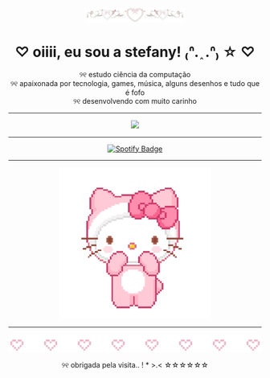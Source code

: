 <p align="center">
  <img src="assets/f81c0e18-d758-4663-8599-c9ec0ee7c9b3.png" width="200" height="auto" alt="div" />
</p>

<h1 align="center">♡ oiiii, eu sou a stefany! ₍ᐢ. ֑ .ᐢ₎ ☆ ♡</h1>

<p align="center">
  ୨୧  estudo ciência da computação <br>
  ୨୧  apaixonada por tecnologia, games, música, alguns desenhos e tudo que é fofo <br>
  ୨୧  desenvolvendo com muito carinho
</p>

---

<p align="center">
  <img src="https://github-readme-stats.vercel.app/api/top-langs/?username=stefanysch&layout=compact&theme=rose_pine&title_color=ffc0cb&text_color=ffb6c1" />
</p>

---

<p align="center">
  <a href="https://open.spotify.com/user/pmwgb6u7oy0qj399j5kr0onsu?si=66a7b17881d64ec0" target="_blank">
    <img src="https://img.shields.io/badge/Spotify-%231DB954?style=for-the-badge&logo=spotify&logoColor=white&labelColor=ff9ecb" alt="Spotify Badge"/>
  </a>
</p>

---

<p align="center">
  <img src="assets/aaaadassda.gif" width="300" height="auto"/>
</p>

---

<div align="center">
  <img src="assets/asdasdsa.webp" width="" />
  <p> ୨୧  obrigada pela visita.. ! * >.< ☆☆☆☆☆☆ </p>
</div>
